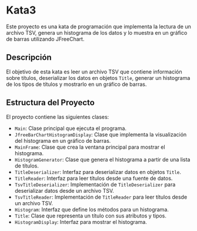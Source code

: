 # Kata3

Este proyecto es una kata de programación que implementa la lectura de un archivo TSV, genera un histograma de los datos y lo muestra en un gráfico de barras utilizando JFreeChart.

## Descripción

El objetivo de esta kata es leer un archivo TSV que contiene información sobre títulos, deserializar los datos en objetos `Title`, generar un histograma de los tipos de títulos y mostrarlo en un gráfico de barras.

## Estructura del Proyecto

El proyecto contiene las siguientes clases:

- `Main`: Clase principal que ejecuta el programa.
- `JfreeBarChartHistogramDisplay`: Clase que implementa la visualización del histograma en un gráfico de barras.
- `MainFrame`: Clase que crea la ventana principal para mostrar el histograma.
- `HistogramGenerator`: Clase que genera el histograma a partir de una lista de títulos.
- `TitleDeserializer`: Interfaz para deserializar datos en objetos `Title`.
- `TitleReader`: Interfaz para leer títulos desde una fuente de datos.
- `TsvTitleDeserializer`: Implementación de `TitleDeserializer` para deserializar datos desde un archivo TSV.
- `TsvTitleReader`: Implementación de `TitleReader` para leer títulos desde un archivo TSV.
- `Histogram`: Interfaz que define los métodos para un histograma.
- `Title`: Clase que representa un título con sus atributos y tipos.
- `HistogramDisplay`: Interfaz para mostrar el histograma.
